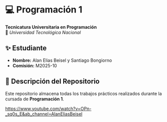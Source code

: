 # 💻 Programación 1  
**Tecnicatura Universitaria en Programación**  
📍 *Universidad Tecnológica Nacional*  

## ✨ Estudiante  
- **Nombre:** Alan Elias Beisel y Santiago Bongiorno
- **Comisión:** M2025-10

## 📂 Descripción del Repositorio  
Este repositorio almacena todas los trabajos prácticos realizados durante la cursada de **Programación 1**.  

https://www.youtube.com/watch?v=OPn-_sq0s_E&ab_channel=AlanEliasBeisel
